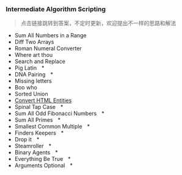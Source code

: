 
### Intermediate Algorithm Scripting
> 点击链接跳转到答案，不定时更新，欢迎提出不一样的思路和解法<br/>

-  Sum All Numbers in a Range 
-  Diff Two Arrays
-  Roman Numeral Converter
-  Where art thou
-  Search and Replace
-  Pig Latin    *
-  DNA Pairing    *
-  Missing letters
-  Boo who
-  Sorted Union
-  [Convert HTML Entities][1]
-  Spinal Tap Case    *
-  Sum All Odd Fibonacci Numbers    *
-  Sum All Primes    *
-  Smallest Common Multiple    *
-  Finders Keepers    *
-  Drop it    *
-  Steamroller    *
-  Binary Agents    *
-  Everything Be True    *
-  Arguments Optional    *


  [1]: Convert%20HTML%20Entities.md
